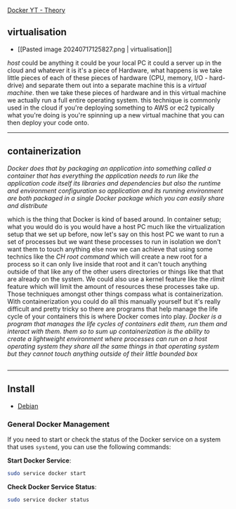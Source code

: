 [Docker YT - Theory](https://www.youtube.com/watch?v=Ud7Npgi6x8E)

## virtualisation

- [[Pasted image 20240717125827.png | virtualisation]]

_host_ could be anything it could be your local PC it could a server up in the cloud and whatever it is it's a piece of Hardware, what happens is we take little pieces of each of these pieces of hardware (CPU, memory, I/O - hard-drive) and separate them out into a separate machine this is a _virtual machine_.
then we take these pieces of hardware and in this virtual machine we actually run a full entire operating system.
this technique is commonly used in the cloud if you're deploying something to AWS or ec2 typically what you're doing is you're spinning up a new virtual machine that you can then deploy your code onto.

---

## containerization

_Docker does that by packaging an application into something called a container that has everything the application needs to run like the
application code itself its libraries and dependencies but also the runtime and environment configuration so application and its running environment are both packaged in a single Docker package which you can easily share and distribute_

which is the thing that Docker is kind of based around. In container setup; what you would do is you would have a host PC much like the virtualization setup that we set up before, now let's say on this host PC we want to run a set of processes but we want these processes to run in isolation we don't want them to touch anything
else now we can achieve that using some technics like the _CH root command_ which will create a new root for a process so it can only live inside that
root and it can't touch anything outside of that like any of the other users directories or things like that that are already on the system. We could also use a kernel feature like the _rlimit_ feature which will limit the amount of resources these processes take up. Those techniques amongst other things compass what is containerization. With containerization you could do all this manually yourself but it's really difficult and pretty tricky so there are programs that help manage the life cycle of your containers this is where Docker comes into play. _Docker is a program that manages the life cycles of containers edit them, run them and interact with them. them so to sum up containerization is the ability to create a lightweight environment where processes can run on a host operating system they share all the
same things in that operating system but they cannot touch anything outside of their little bounded box_

## 

---

## Install

- [Debian](https://www.digitalocean.com/community/tutorials/how-to-install-and-use-docker-on-debian-10)

### General Docker Management

If you need to start or check the status of the Docker service on a system that uses `systemd`, you can use the following commands:

**Start Docker Service**:

```bash
sudo service docker start
```

**Check Docker Service Status**:

```bash
sudo service docker status
```
